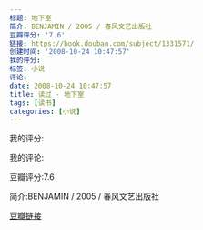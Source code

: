 ```yaml
---
标题: 地下室
简介: BENJAMIN / 2005 / 春风文艺出版社
豆瓣评分: '7.6'
链接: https://book.douban.com/subject/1331571/
创建时间: '2008-10-24 10:47:57'
我的评分:
标签: 小说
评论:
date: 2008-10-24 10:47:57
title: 读过 - 地下室
tags: [读书]
categories: [小说]
---
```


我的评分:

我的评论:

豆瓣评分:7.6

简介:BENJAMIN / 2005 / 春风文艺出版社

[豆瓣链接](https://book.douban.com/subject/1331571/)


